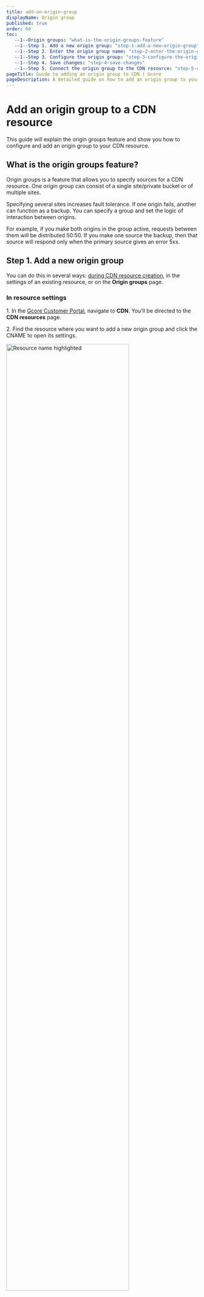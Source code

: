 ```yaml
---
title: add-an-origin-group
displayName: Origin group
published: true
order: 60
toc:
   --1--Origin groups: "what-is-the-origin-groups-feature"
   --1--Step 1. Add a new origin group: "step-1-add-a-new-origin-group"
   --1--Step 2. Enter the origin group name: "step-2-enter-the-origin-group-name"
   --1--Step 3. Configure the origin group: "step-3-configure-the-origin-group"
   --1--Step 4. Save changes: "step-4-save-changes"
   --1--Step 5. Connect the origin group to the CDN resource: "step-5-connect-the-origin-group-to-the-cdn-resource"
pageTitle: Guide to adding an origin group to CDN | Gcore
pageDescription: A detailed guide on how to add an origin group to your CDN resource, covering group configuration, origin authentication, and binding process.
---
```

# Add an origin group to a CDN resource

This guide will explain the origin groups feature and show you how to configure and add an origin group to your CDN resource.

## What is the origin groups feature?

Origin groups is a feature that allows you to specify sources for a CDN resource. One origin group can consist of a single site/private bucket or of multiple sites. 

Specifying several sites increases fault tolerance. If one origin fails, another can function as a backup. You can specify a group and set the logic of interaction between origins.

For example, if you make both origins in the group active, requests between them will be distributed 50:50. If you make one source the backup, then that source will respond only when the primary source gives an error 5xx. 

## Step 1. Add a new origin group

You can do this in several ways: <a href="https://gcore.com/docs/cdn/getting-started/create-a-cdn-resource/create-a-cdn-resource-for-only-static-files#step-1-start-creation" target="_blank">during CDN resource creation</a>, in the settings of an existing resource, or on the **Origin groups** page. 

<tabset-element>

### In resource settings

1\. In the <a href="https://accounts.gcore.com/reports/dashboard" target="_blank">Gcore Customer Portal</a>, navigate to **CDN**. You’ll be directed to the **CDN resources** page. 

2\. Find the resource where you want to add a new origin group and click the CNAME to open its settings.

<img src="https://assets.gcore.pro/docs/cdn/add-an-origin-group/cdn-resource-name-no-waap.png" alt="Resource name highlighted" width="80%">

3\. Scroll down to the **Origin pull protocol** section.

4\. Click **Add group** and proceed with the configuration as described in Step 2. 

<img src="https://assets.gcore.pro/docs/cdn/add-an-origin-group/add-group-resource-settings.png" alt="Choose a new origin group in resource settings" width="80%">

### On the Origin groups page 

If you add a group from the **Origin groups** page, the created group won’t be automatically added to a CDN resource. You’ll need to <a href="" target="_blank">manually add a group to the resource</a>. 

1\. In the <a href="https://accounts.gcore.com/reports/dashboard" target="_blank">Gcore Customer Portal</a>, navigate to **CDN** > **Origin groups**.

<img src="https://assets.gcore.pro/docs/cdn/add-an-origin-group/origin-groups-page.png" alt="Choose a new origin group in resource settings" width="80%">

2\. Click **Add origin group** and proceed with the configuration as described in Step 2. 

</tabset-element>

## Step 2. Enter the origin group name

Enter a unique name of a group. 

<img src="https://assets.gcore.pro/docs/cdn/add-an-origin-group/origin-group-name.png" alt="Choose a new origin group in resource settings" width="80%">

## Step 3. Configure the origin group

You can choose AWS signature V4 origin authentication or select none for the public origins without authentication. 

### With S3 authentication

If you want to use AWS signature authentication, choose your storage type and proceed with the relevant instructions. 

<tabset-element>

#### Amazon S3 storage 

1\. Specify your access key ID. In your Amazon personal account, it's called "AWS access key ID". For details on how to find your key ID, check the <a href="https://docs.aws.amazon.com/powershell/latest/userguide/pstools-appendix-sign-up.html" target="_blank">official Amazon guide</a>.  

2\. Specify your secret access key. In your Amazon account, it's called "AWS secret access key". For details on how to find your access key, check the <a href="https://docs.aws.amazon.com/powershell/latest/userguide/pstools-appendix-sign-up.html" target="_blank">official Amazon guide</a>. 

3\. Choose your AWS region—the location of a server where your storage is hosted. 

4\. Enter your S3 bucket name. 

<img src="https://assets.gcore.pro/docs/cdn/add-an-origin-group/aws-authentication.png" alt="Amazon S3 authentication for a new origin" width="80%">

#### Other storage

1\. Specify a hostname—a name that's assigned to a storage server within a network and is used instead of an IP address. 

2\. Specify your access key ID.  

3\. Specify your secret access key.  

4\. Specify a region—location ID of a server where your storage is hosted.  

5\. Enter your S3 bucket name. 

<img src="https://assets.gcore.pro/docs/cdn/add-an-origin-group/other-authentication.png" alt="Amazon S3 authentication for a new origin" width="80%">

</tabset-element>

### With no authentication

1\. In the origin source field, enter the origin IP or its domain name without `http` or `https://`. The CDN will pull content from this source. 

   <img src="https://assets.gcore.pro/docs/cdn/add-an-origin-group/no-auth-origin-source.png" alt="Amazon S3 authentication for a new origin" width="80%">

2\. (Optional) If your source uses ports other than 80 or 443, disable the **Use default port** toggle and enter the port on the right. 

3\. (Optional) If you want to use several sources of content, click **+Add origin** and enter the value. The CDN will determine the origin IPs as separate sources and distribute requests to them according to the round robin algorithm. In other words, the first request will go to the first source, the second request will go to the second source, and so on. 

<expandable-element title="Set up multiple origins">

When you have more than one origin in a group, you can adjust the balance between them. To do so: 

* Select which origins to enable and disable. 

* Select active and backup origins. 

Decide whether to enable the **Use next upstream** option.

<img src="https://assets.gcore.pro/docs/cdn/add-an-origin-group/multiple-origins.png" alt="Amazon S3 authentication for a new origin" width="80%">

</expandable-element>

<expandable-element title="Enable or disable an origin">

Each origin has the **On** toggle enabled by default. This means that CDN can pull content from this origin and it has been added to the balance.  

<img src="https://assets.gcore.pro/docs/cdn/add-an-origin-group/enable-origin-toggle.png" alt="Amazon S3 authentication for a new origin" width="80%">

If you want to disable the content origin in the group, disable the toggle so it changes to **Off**. Note that this will only disable the origin in the current group, but the origin will continue to work in other groups.  

CDN requests will stop coming to the disabled origin within fifteen minutes.  

<alert-element type="info" title="Info">
 
You can’t disable the last active origin.
 
</alert-element>

</expandable-element>

<expandable-element title="Activate origin or use it as backup">

All new origins are automatically assigned an **Active** status. The CDN pulls content from such origins. The balancing between them is determined by the round-robin algorithm.  

You can turn the active origin into the backup origin by selecting the **Use origin as a backup** option.  

<img src="https://assets.gcore.pro/docs/cdn/add-an-origin-group/use-origin-as-backup.png" alt="Amazon S3 authentication for a new origin" width="80%">

Backup origins are taken out of balance by default. The CDN requests content from them only if the active origin gives a 5xx response code. 

</expandable-element>

<expandable-element title="Use next upstream">

This option only works if each origin has the same content. When enabled, the CDN will call the following origins on the list if the previous one is unavailable and respond with any 4xx or 5xx series response code. 

Code 400 is an exception. In this case, the CDN won’t redirect requests to another source. If all origins are unavailable, the CDN will show the response of the last one in the list. 

<img src="https://assets.gcore.pro/docs/cdn/add-an-origin-group/use-next-upstream.png" alt="Amazon S3 authentication for a new origin" width="80%">

At first glance, the interaction between the active/backup origins and the **Use next upstream** option may seem complicated, so to make it easier to understand, let’s look at examples of how it works.

<table>
<thead>
<tr>
<td><b>Case</b></td>
<td><b>How the CDN requests content</b></td>
</tr>
</thead>
<tbody>
<tr>
<td>The "Use next upstream" option is disabled; all origins are active.</td>
<td>If the active origin responds with an error, the CDN will hand it off to the end user.</td>
</tr>
<tr>
<td>The "Use next upstream" option is enabled. One origin is active, and the rest are backups.</td>
<td>If the active origin responds with 4xx and 5xx response codes, the CDN will start requesting content from the other origins, moving down the list.</td>
</tr>
<tr>
<td>The "Use next upstream" option is enabled. All origins are active.</td>
<td>If the first active origin responds with 404, 500, 502, 503, or 504 response codes, the CDN will start requesting content from the other origins, moving down the list.</td>
</tr>
<tr>
<td>The "Use next upstream" option is disabled. One origin is active, and the rest are backups.</td>
<td>If the active origin doesn’t respond within 5 seconds or responds with a 5xx response code, the CDN will request content from the backup origin. If the active origin responds with a 4xx response code, the CDN won’t request the backup origin and will send an error message to the user.</td>
</tr>
</tbody>
</table>

</expandable-element>

## Step 4. Save changes

Click **Add group** to save changes.

## Step 5. Connect the origin group to the CDN resource

<alert-element type="info" title="Info">
 
If you change an origin group for a CDN resource, the Host header will not automatically change. You’ll have to <a href="https://gcore.com/docs/cdn/cdn-resource-options/http-headers/configure-and-check-the-host-header#how-to-manage-the-host-header" target="_blank">update it manually</a>.
 
</alert-element>

To add a created group to the CDN resource: 

1\. In the <a href="https://accounts.gcore.com/reports/dashboard" target="_blank">Gcore Customer Portal</a>, navigate to **CDN**. You’ll be directed to the **CDN resources** page. 

2\. Find the resource where you want to add a new origin group and click the CNAME to open its settings. 

3\. Navigate to the **Origin** section. 

4\. Choose the relevant group from the Origin group dropdown and click **Add group**.

<img src="https://assets.gcore.pro/docs/cdn/add-an-origin-group/add-group-resource-settings.png" alt="Amazon S3 authentication for a new origin" width="80%">

5\. Click **Save changes**.